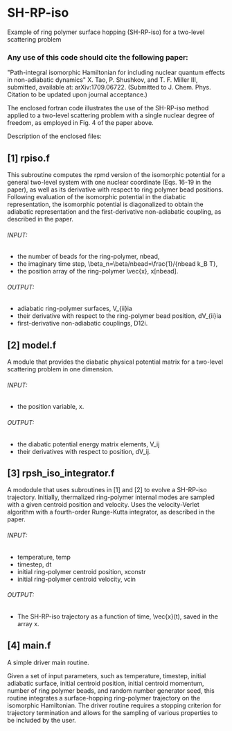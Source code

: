 # SH-RP-iso
Example of ring polymer surface hopping (SH-RP-iso) for a two-level scattering problem

### Any use of this code should cite the following paper:

"Path-integral isomorphic Hamiltonian for including nuclear quantum effects in non-adiabatic dynamics"
X. Tao, P. Shushkov, and T. F. Miller III, submitted, available at: arXiv:1709.06722.
(Submitted to J. Chem. Phys.  Citation to be updated upon journal acceptance.)

The enclosed fortran code illustrates the use of the SH-RP-iso method applied to a two-level 
scattering problem with a single nuclear degree of freedom, as employed in Fig. 4 of the paper above.

Description of the enclosed files:

## [1] rpiso.f

This subroutine computes the rpmd version of the isomorphic potential for a general 
two-level system with one nuclear coordinate (Eqs. 16-19 in the paper), 
as well as its derivative with respect to ring polymer bead positions. 
Following evaluation of the isomorphic potential in the diabatic representation, 
the isomorphic potential is diagonalized to obtain the adiabatic representation and 
the first-derivative non-adiabatic coupling, as described in the paper.

###### INPUT:
- the number of beads for the ring-polymer, nbead,
- the imaginary time step, \beta_n=\beta/nbead=\frac{1}/{nbead k_B T},
- the position array of the ring-polymer \vec{x}, x[nbead].

###### OUTPUT:
- adiabatic ring-polymer surfaces, V_{ii}ia
- their derivative with respect to the ring-polymer bead position, dV_{ii}ia
- first-derivative non-adiabatic couplings, D12i.

## [2] model.f

A module that provides the diabatic physical potential matrix for a two-level scattering problem in one dimension.

###### INPUT: 
- the position variable, x.

###### OUTPUT:
- the diabatic potential energy matrix elements, V_ij
- their derivatives with respect to position, dV_ij.

## [3] rpsh_iso_integrator.f

A mododule that uses  subroutines in [1] and [2] to evolve a SH-RP-iso trajectory. 
Initially, thermalized ring-polymer internal modes are sampled with a given 
centroid position and velocity. Uses the velocity-Verlet algorithm with a fourth-order 
Runge-Kutta integrator, as described in the paper.

###### INPUT:
- temperature, temp
- timestep, dt
- initial ring-polymer centroid position, xconstr
- initial ring-polymer centroid velocity, vcin

###### OUTPUT:
- The SH-RP-iso trajectory as a function of time, \vec{x}(t), saved in the array x.

## [4] main.f

A simple driver main routine.

Given a set of input parameters, such as temperature, timestep, initial adiabatic surface,
initial centroid position, initial centroid momentum, number of ring polymer beads, and random number generator seed,
this routine integrates a surface-hopping ring-polymer trajectory on the isomorphic Hamiltonian.
The driver routine requires a stopping criterion for trajectory termination and allows for 
the sampling of various properties to be included by the user.
